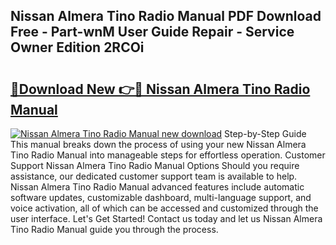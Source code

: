 ## Nissan Almera Tino Radio Manual PDF Download Free - Part-wnM User Guide Repair - Service Owner Edition 2RCOi

# <h2><a href="http://bc51490.oget.top/?id=Nissan+Almera+Tino+Radio+Manual">🔗Download New 👉🔴 Nissan Almera Tino Radio Manual</a></h2>

[![Nissan Almera Tino Radio Manual new download](https://i.imgur.com/5g1atiW.png)](http://bc51490.oget.top/?id=Nissan+Almera+Tino+Radio+Manual)
Step-by-Step Guide This manual breaks down the process of using your new Nissan Almera Tino Radio Manual into manageable steps for effortless operation. Customer Support Nissan Almera Tino Radio Manual Options Should you require assistance, our dedicated customer support team is available to help. Nissan Almera Tino Radio Manual advanced features include automatic software updates, customizable dashboard, multi-language support, and voice activation, all of which can be accessed and customized through the user interface. Let's Get Started! Contact us today and let us Nissan Almera Tino Radio Manual guide you through the process.
